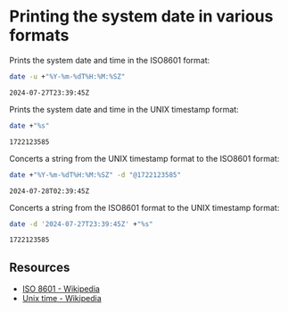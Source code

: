 # Printing the system date in various formats

Prints the system date and time in the ISO8601 format:

```sh
date -u +"%Y-%m-%dT%H:%M:%SZ"
```

```
2024-07-27T23:39:45Z
```

Prints the system date and time in the UNIX timestamp format:

```sh
date +"%s"
```

```
1722123585
```

Concerts a string from the UNIX timestamp format to the ISO8601 format:

```sh
date +"%Y-%m-%dT%H:%M:%SZ" -d "@1722123585"
```

```
2024-07-28T02:39:45Z
```

Concerts a string from the ISO8601 format to the UNIX timestamp format:

```sh
date -d '2024-07-27T23:39:45Z' +"%s"
```

```
1722123585
```

## Resources

-   [ISO 8601 - Wikipedia](https://en.wikipedia.org/wiki/ISO_8601)
-   [Unix time - Wikipedia](https://en.wikipedia.org/wiki/Unix_time)
